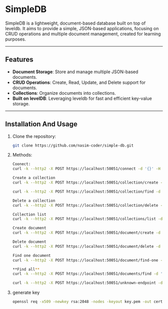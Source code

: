 # SimpleDB

SimpleDB is a lightweight, document-based database built on top of leveldb. It aims to provide a simple, JSON-based applications, focusing on CRUD operations and multiple document management, created for learning purposes.

---

## Features

- **Document Storage**: Store and manage multiple JSON-based documents.
- **CRUD Operations**: Create, Read, Update, and Delete support for documents.
- **Collections**: Organize documents into collections.
- **Built on levelDB**: Leveraging leveldb for fast and efficient key-value storage.

---

## Installation And Usage

1. Clone the repository:
   ```bash
   git clone https://github.com/nasim-coder/simple-db.git


2. Methods:
   ```bash
   Coonect:
   curl -k --http2 -X POST https://localhost:50051/connect -d '{}' -H "Content-Type: application/json"

   Create a collection
   curl -k --http2 -X POST https://localhost:50051/collection/create -d '{"collectionName": "myCollection"}' -H "Content-Type: application/json"

   curl -k --http2 -X POST https://localhost:50051/collection/find -d '{"collectionName": "myCollection"}' -H "Content-Type: application/json"

   Delete a collection
   curl -k --http2 -X POST https://localhost:50051/collection/delete -d '{"collectionName": "myCollection"}' -H "Content-Type: application/json"

   Collection list
   curl -k --http2 -X POST https://localhost:50051/collections/list -d '{}' -H "Content-Type: application/json"

   Create document
   curl -k --http2 -X POST https://localhost:50051/document/create -d '{"collectionName": "myCollection", "data": {"name": "John", "age": 30}}' -H "Content-Type: application/json"

   Delete document
   curl -k --http2 -X POST https://localhost:50051/document/delete -d '{"collectionName": "myCollection", "query": {"name": "John"}}' -H "Content-Type: application/json"

   Find one document
   curl -k --http2 -X POST https://localhost:50051/document/find-one -d '{"collectionName": "myCollection", "query": {"name": "John"}}' -H "Content-Type: application/json"

   **Find all**
   curl -k --http2 -X POST https://localhost:50051/documents/find -d '{"collectionName": "myCollection", "query": {"age": 30}, "options": []}' -H "Content-Type: application/json"

   curl -k --http2 -X POST https://localhost:50051/unknown-endpoint -d '{}' -H "Content-Type: application/json"

3. generate key

   ```bash
   openssl req -x509 -newkey rsa:2048 -nodes -keyout key.pem -out cert.pem -days 365





